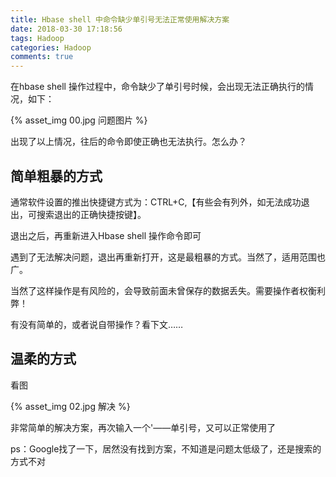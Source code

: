 ```yaml
---
title: Hbase shell 中命令缺少单引号无法正常使用解决方案
date: 2018-03-30 17:18:56
tags: Hadoop
categories: Hadoop
comments: true
---
```


在hbase shell 操作过程中，命令缺少了单引号时候，会出现无法正确执行的情况，如下：
<!---more--->
{% asset_img 00.jpg 问题图片 %}


出现了以上情况，往后的命令即使正确也无法执行。怎么办？

## 简单粗暴的方式

通常软件设置的推出快捷键方式为：CTRL+C,【有些会有列外，如无法成功退出，可搜索退出的正确快捷按键】。

退出之后，再重新进入Hbase shell 操作命令即可

遇到了无法解决问题，退出再重新打开，这是最粗暴的方式。当然了，适用范围也广。

当然了这样操作是有风险的，会导致前面未曾保存的数据丢失。需要操作者权衡利弊！

有没有简单的，或者说自带操作？看下文…… 

## 温柔的方式

看图

{% asset_img 02.jpg 解决 %}


非常简单的解决方案，再次输入一个'——单引号，又可以正常使用了

ps：Google找了一下，居然没有找到方案，不知道是问题太低级了，还是搜索的方式不对


